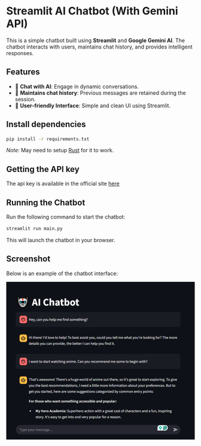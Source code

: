 # Streamlit AI Chatbot (With Gemini API)

This is a simple chatbot built using **Streamlit** and **Google Gemini AI**. The chatbot interacts with users, maintains chat history, and provides intelligent responses.

## Features

- 💬 **Chat with AI**: Engage in dynamic conversations.
- 📝 **Maintains chat history**: Previous messages are retained during the session.
- 🎨 **User-friendly Interface**: Simple and clean UI using Streamlit.

## Install dependencies

```sh
pip install -r requirements.txt
```

_Note_: May need to setup [Rust](https://rustup.rs/) for it to work.

## Getting the API key

The api key is available in the official site [here](https://aistudio.google.com/app/apikey)

## Running the Chatbot

Run the following command to start the chatbot:

```sh
streamlit run main.py
```

This will launch the chatbot in your browser.

## Screenshot

Below is an example of the chatbot interface:

![Chatbot Screenshot](ai_bot_ui.png)
